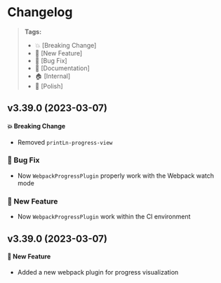 Changelog
=========

> **Tags:**
> - :boom:       [Breaking Change]
> - :rocket:     [New Feature]
> - :bug:        [Bug Fix]
> - :memo:       [Documentation]
> - :house:      [Internal]
> - :nail_care:  [Polish]

## v3.39.0 (2023-03-07)

#### :boom: Breaking Change

* Removed `printLn-progress-view`

### :bug: Bug Fix

* Now `WebpackProgressPlugin` properly work with the Webpack watch mode

### :rocket: New Feature

* Now `WebpackProgressPlugin` work within the CI environment

## v3.39.0 (2023-03-07)

#### :rocket: New Feature

* Added a new webpack plugin for progress visualization
